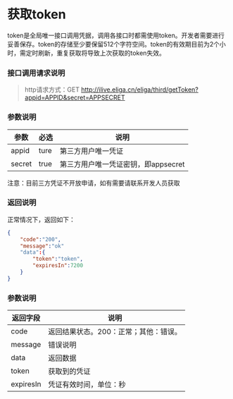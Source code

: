 # 获取token

token是全局唯一接口调用凭据，调用各接口时都需使用token。开发者需要进行妥善保存。token的存储至少要保留512个字符空间。token的有效期目前为2个小时，需定时刷新，重复获取将导致上次获取的token失效。

### 接口调用请求说明

>http请求方式：GET http://ilive.eliga.cn/eliga/third/getToken?appid=APPID&secret=APPSECRET


### 参数说明

| 参数 | 必选  | 说明                                    |
|------|------|-----------------------------------------|
| appid | ture  | 第三方用户唯一凭证                      |
| secret | true  | 第三方用户唯一凭证密钥，即appsecret     |

注意：目前三方凭证不开放申请，如有需要请联系开发人员获取

### 返回说明
正常情况下，返回如下：
```json
{
    "code":"200",
    "message":"ok"
    "data":{
        "token":"token",
        "expiresIn":7200
    }
}
```

### 参数说明

| 返回字段 | 说明                             |
|---------|----------------------------------|
| code   | 返回结果状态。200：正常；其他：错误。 |
| message| 错误说明                         |
| data   | 返回数据                           |
| token   | 获取到的凭证                           |
| expiresIn   | 凭证有效时间，单位：秒              |


